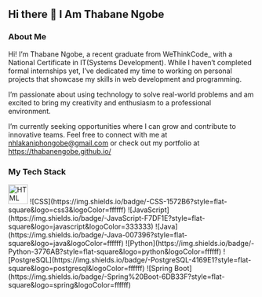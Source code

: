 ## Hi there 👋 I Am Thabane Ngobe
### About Me
Hi! I’m Thabane Ngobe, a recent graduate from WeThinkCode_ with a National Certificate in IT(Systems Development). While I haven’t completed formal internships yet, I’ve dedicated my time to working on personal projects that showcase my skills in web development and programming.

I’m passionate about using technology to solve real-world problems and am excited to bring my creativity and enthusiasm to a professional environment.
 
 I’m currently seeking opportunities where I can grow and contribute to innovative teams. Feel free to connect with me at nhlakaniphongobe@gmail.com or check out my portfolio at https://thabanengobe.github.io/

### My Tech Stack
<img src="https://img.shields.io/badge/-HTML-E34F26?style=flat-square&logo=html5&logoColor=ffffff" alt="HTML" height="40" />
![CSS](https://img.shields.io/badge/-CSS-1572B6?style=flat-square&logo=css3&logoColor=ffffff)
![JavaScript](https://img.shields.io/badge/-JavaScript-F7DF1E?style=flat-square&logo=javascript&logoColor=333333)
![Java](https://img.shields.io/badge/-Java-007396?style=flat-square&logo=java&logoColor=ffffff)
![Python](https://img.shields.io/badge/-Python-3776AB?style=flat-square&logo=python&logoColor=ffffff)
![PostgreSQL](https://img.shields.io/badge/-PostgreSQL-4169E1?style=flat-square&logo=postgresql&logoColor=ffffff)
![Spring Boot](https://img.shields.io/badge/-Spring%20Boot-6DB33F?style=flat-square&logo=spring&logoColor=ffffff)
<!--
**Thabanengobe/Thabanengobe** is a ✨ _special_ ✨ repository because its `README.md` (this file) appears on your GitHub profile.

Here are some ideas to get you started:

- 🔭 I’m currently working on ...
- 🌱 I’m currently learning ...
- 👯 I’m looking to collaborate on ...
- 🤔 I’m looking for help with ...
- 💬 Ask me about ...
- 📫 How to reach me: ...
- 😄 Pronouns: ...
- ⚡ Fun fact: ...
-->
